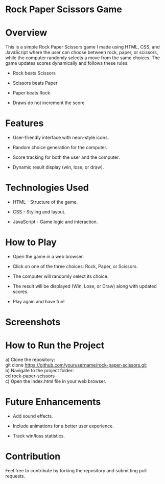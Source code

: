 # Rock Paper Scissors Game
# Overview
This is a simple Rock Paper Scissors game I made using HTML, CSS, and JavaScript where the user can choose between rock, paper, or scissors, while the computer randomly selects a move from the same choices. The game updates scores dynamically and follows these rules:
* Rock beats Scissors <br>

* Scissors beats Paper  <br>

* Paper beats Rock  <br>

* Draws do not increment the score  
# Features
* User-friendly interface with neon-style icons. <br>

* Random choice generation for the computer.<br>

* Score tracking for both the user and the computer.<br>

* Dynamic result display (win, lose, or draw).
  
# Technologies Used

* HTML - Structure of the game. <br>

* CSS - Styling and layout. <br>

* JavaScript - Game logic and interaction.

# How to Play

* Open the game in a web browser. <br>

* Click on one of the three choices: Rock, Paper, or Scissors.<br>

* The computer will randomly select its choice.<br>

* The result will be displayed (Win, Lose, or Draw) along with updated scores.<br>

* Play again and have fun!
# Screenshots



# How to Run the Project
a) Clone the repository: <br>
git clone https://github.com/yourusername/rock-paper-scissors.git <br>
b) Navigate to the project folder: <br>
cd rock-paper-scissors <br>
c) Open the index.html file in your web browser.

# Future Enhancements

* Add sound effects.

* Include animations for a better user experience.

* Track win/loss statistics.

# Contribution

Feel free to contribute by forking the repository and submitting pull requests.

